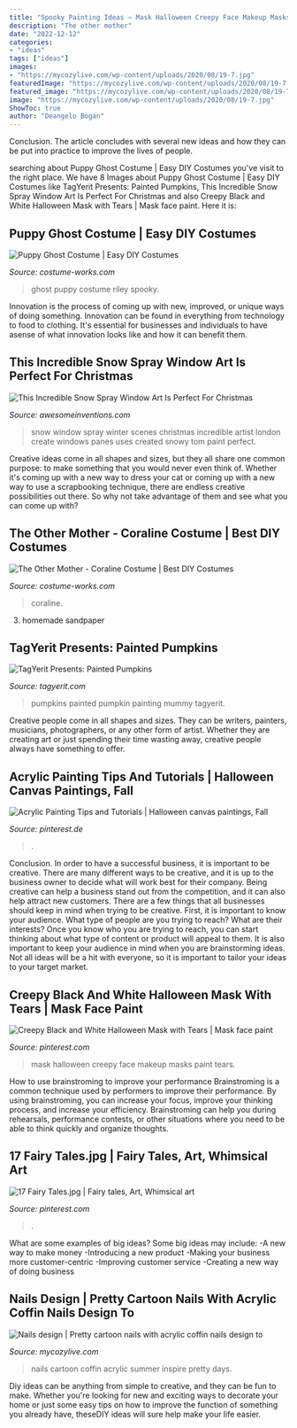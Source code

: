 ```yaml
---
title: "Spooky Painting Ideas ~ Mask Halloween Creepy Face Makeup Masks Paint Tears"
description: "The other mother"
date: "2022-12-12"
categories:
- "ideas"
tags: ["ideas"]
images:
- "https://mycozylive.com/wp-content/uploads/2020/08/19-7.jpg"
featuredImage: "https://mycozylive.com/wp-content/uploads/2020/08/19-7.jpg"
featured_image: "https://mycozylive.com/wp-content/uploads/2020/08/19-7.jpg"
image: "https://mycozylive.com/wp-content/uploads/2020/08/19-7.jpg"
ShowToc: true
author: "Deangelo Bogan"
---
```



Conclusion.
The article concludes with several new ideas and how they can be put into practice to improve the lives of people.

	

		
searching about Puppy Ghost Costume | Easy DIY Costumes you've visit to the right place. We have 8 Images about Puppy Ghost Costume | Easy DIY Costumes like TagYerit Presents: Painted Pumpkins, This Incredible Snow Spray Window Art Is Perfect For Christmas and also Creepy Black and White Halloween Mask with Tears | Mask face paint. Here it is:
		
    
## Puppy Ghost Costume | Easy DIY Costumes

<img loading=lazy src="https://photos.costume-works.com/full/puppy_ghost.jpg" onerror="this.onerror=null;this.src='https://tse2.mm.bing.net/th?id=OIP.AsAhweA9s3yqhEHCxlftdAHaMJ&amp;pid=15.1';" alt="Puppy Ghost Costume | Easy DIY Costumes">

_Source: costume-works.com_

>ghost puppy costume riley spooky. 

	

Innovation is the process of coming up with new, improved, or unique ways of doing something. Innovation can be found in everything from technology to food to clothing. It's essential for businesses and individuals to have asense of what innovation looks like and how it can benefit them.

    
## This Incredible Snow Spray Window Art Is Perfect For Christmas

<img loading=lazy src="http://www.awesomeinventions.com/wp-content/uploads/2015/12/london-snow-art.jpg" onerror="this.onerror=null;this.src='https://tse3.mm.bing.net/th?id=OIP.nrsTvXbRou2Eq3gpL9t6EQEgDY&amp;pid=15.1';" alt="This Incredible Snow Spray Window Art Is Perfect For Christmas">

_Source: awesomeinventions.com_

>snow window spray winter scenes christmas incredible artist london create windows panes uses created snowy tom paint perfect. 

	

Creative ideas come in all shapes and sizes, but they all share one common purpose: to make something that you would never even think of. Whether it's coming up with a new way to dress your cat or coming up with a new way to use a scrapbooking technique, there are endless creative possibilities out there. So why not take advantage of them and see what you can come up with?

    
## The Other Mother - Coraline Costume | Best DIY Costumes

<img loading=lazy src="https://photos.costume-works.com/full/the_other_mother_coraline.jpg" onerror="this.onerror=null;this.src='https://tse2.mm.bing.net/th?id=OIP.cBADdeuspKgzXn1QtF-nfwHaJ3&amp;pid=15.1';" alt="The Other Mother - Coraline Costume | Best DIY Costumes">

_Source: costume-works.com_

>coraline. 

	

3. homemade sandpaper

    
## TagYerit Presents: Painted Pumpkins

<img loading=lazy src="https://www.tagyerit.com/images/pumpkins/MilesBest2013_4.jpg" onerror="this.onerror=null;this.src='https://tse4.mm.bing.net/th?id=OIP.3NcVqb7Lvh0t5D0Xy--ysgHaI_&amp;pid=15.1';" alt="TagYerit Presents: Painted Pumpkins">

_Source: tagyerit.com_

>pumpkins painted pumpkin painting mummy tagyerit. 

	

Creative people come in all shapes and sizes. They can be writers, painters, musicians, photographers, or any other form of artist. Whether they are creating art or just spending their time wasting away, creative people always have something to offer.

    
## Acrylic Painting Tips And Tutorials | Halloween Canvas Paintings, Fall

<img loading=lazy src="https://i.pinimg.com/736x/34/45/b6/3445b6089efe0cc1a6da06a38562ab4f.jpg" onerror="this.onerror=null;this.src='https://tse1.mm.bing.net/th?id=OIP.aIcLx5CVac4GTwc5KA-y2gHaLH&amp;pid=15.1';" alt="Acrylic Painting Tips and Tutorials | Halloween canvas paintings, Fall">

_Source: pinterest.de_

>. 

	

Conclusion.
In order to have a successful business, it is important to be creative. There are many different ways to be creative, and it is up to the business owner to decide what will work best for their company. Being creative can help a business stand out from the competition, and it can also help attract new customers. There are a few things that all businesses should keep in mind when trying to be creative.
First, it is important to know your audience. What type of people are you trying to reach? What are their interests? Once you know who you are trying to reach, you can start thinking about what type of content or product will appeal to them. It is also important to keep your audience in mind when you are brainstorming ideas. Not all ideas will be a hit with everyone, so it is important to tailor your ideas to your target market.

    
## Creepy Black And White Halloween Mask With Tears | Mask Face Paint

<img loading=lazy src="https://i.pinimg.com/736x/5e/fb/e8/5efbe854ef9232bfd0ee6c6f1e71e50b.jpg" onerror="this.onerror=null;this.src='https://tse3.mm.bing.net/th?id=OIP.gDcIIjzY9hRwl-I7T5RodQHaJ3&amp;pid=15.1';" alt="Creepy Black and White Halloween Mask with Tears | Mask face paint">

_Source: pinterest.com_

>mask halloween creepy face makeup masks paint tears. 

	

How to use brainstroming to improve your performance
Brainstroming is a common technique used by performers to improve their performance. By using brainstroming, you can increase your focus, improve your thinking process, and increase your efficiency. Brainstroming can help you during rehearsals, performance contests, or other situations where you need to be able to think quickly and organize thoughts.

    
## 17 Fairy Tales.jpg | Fairy Tales, Art, Whimsical Art

<img loading=lazy src="https://i.pinimg.com/originals/03/3b/3d/033b3d903c9b210860e5d53b52ce5f9c.jpg" onerror="this.onerror=null;this.src='https://tse3.mm.bing.net/th?id=OIP.JnjROYrOZ-99-vKkZcbXeAHaKB&amp;pid=15.1';" alt="17 Fairy Tales.jpg | Fairy tales, Art, Whimsical art">

_Source: pinterest.com_

>. 

	

What are some examples of big ideas?
Some big ideas may include: 
-A new way to make money 
-Introducing a new product 
-Making your business more customer-centric 
-Improving customer service 
-Creating a new way of doing business

    
## Nails Design | Pretty Cartoon Nails With Acrylic Coffin Nails Design To

<img loading=lazy src="https://mycozylive.com/wp-content/uploads/2020/08/19-7.jpg" onerror="this.onerror=null;this.src='https://tse3.mm.bing.net/th?id=OIP.a7wcMTAi0IC8WJJBtbcM-wHaKH&amp;pid=15.1';" alt="Nails design | Pretty cartoon nails with acrylic coffin nails design to">

_Source: mycozylive.com_

>nails cartoon coffin acrylic summer inspire pretty days. 

	

Diy ideas can be anything from simple to creative, and they can be fun to make. Whether you're looking for new and exciting ways to decorate your home or just some easy tips on how to improve the function of something you already have, theseDIY ideas will sure help make your life easier.

